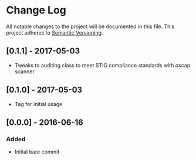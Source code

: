 # Change Log
All notable changes to the project will be documented in this file.
This project adheres to [Semantic Versioning](http://semver.org/).

## [0.1.1] - 2017-05-03
- Tweaks to auditing class to meet STIG compliance standards with oscap scanner

## [0.1.0] - 2017-05-03
- Tag for initial usage

## [0.0.0] - 2016-06-16
### Added
- Initial bare commit
